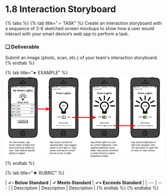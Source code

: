 # 1.8 Interaction Storyboard

{% tabs %}
{% tab title="✓ TASK" %}
Create an interaction storyboard with a sequence of 3-6 sketched screen mockups to show how a user would interact with your smart device’s web app to perform a task.

### **❏ Deliverable**

Submit an image \(photo, scan, etc.\) of your team's interaction storyboard.
{% endtab %}

{% tab title="➤ EXAMPLE" %}
![Interface Storyboard for Smart Light](../../.gitbook/assets/iot-ui-storyboard-example.png)
{% endtab %}

{% tab title="★ RUBRIC" %}


| **✓- Below Standard** | **✓ Meets Standard** | **✓+ Exceeds Standard** |
| --- | --- |
| Description | Description | Description |
{% endtab %}
{% endtabs %}

